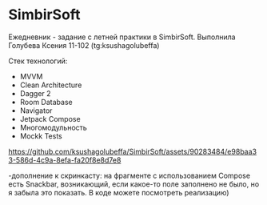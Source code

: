 # SimbirSoft
Ежедневник - задание с летней практики в SimbirSoft.
Выполнила Голубева Ксения 11-102 (tg:ksushagolubeffa)

Стек технологий:
- MVVM
- Clean Architecture
- Dagger 2
- Room Database
- Navigator
- Jetpack Compose
- Многомодульность
- Mockk Tests

https://github.com/ksushagolubeffa/SimbirSoft/assets/90283484/e98baa33-586d-4c9a-8efa-fa20f8e8d7e8

-дополнение к скринкасту: на фрагменте с использованием Compose есть Snackbar, возникающий, если какое-то поле заполнено не было, но я забыла это показать. В коде можете посмотреть реализацию)
